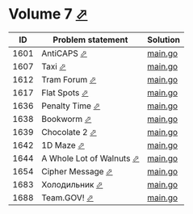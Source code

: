 # Volume 7 [⬀](https://acm.timus.ru/problemset.aspx?space=1&page=7)


| ID   | Problem statement                                                              | Solution                |
|------|--------------------------------------------------------------------------------|-------------------------|
| 1601 | AntiCAPS [⬀](https://acm.timus.ru/problem.aspx?space=1&num=1601)               | [main.go](1601/main.go) |
| 1607 | Taxi [⬀](https://acm.timus.ru/problem.aspx?space=1&num=1607)                   | [main.go](1607/main.go) |
| 1612 | Tram Forum [⬀](https://acm.timus.ru/problem.aspx?space=1&num=1612)             | [main.go](1612/main.go) |
| 1617 | Flat Spots [⬀](https://acm.timus.ru/problem.aspx?space=1&num=1617)             | [main.go](1617/main.go) |
| 1636 | Penalty Time [⬀](https://acm.timus.ru/problem.aspx?space=1&num=1636)           | [main.go](1636/main.go) |
| 1638 | Bookworm [⬀](https://acm.timus.ru/problem.aspx?space=1&num=1638)               | [main.go](1638/main.go) |
| 1639 | Chocolate 2 [⬀](https://acm.timus.ru/problem.aspx?space=1&num=1639)            | [main.go](1639/main.go) |
| 1642 | 1D Maze [⬀](https://acm.timus.ru/problem.aspx?space=1&num=1642)                | [main.go](1642/main.go) |
| 1644 | A Whole Lot of Walnuts [⬀](https://acm.timus.ru/problem.aspx?space=1&num=1644) | [main.go](1644/main.go) |
| 1654 | Cipher Message [⬀](https://acm.timus.ru/problem.aspx?space=1&num=1654)         | [main.go](1654/main.go) |
| 1683 | Холодильник [⬀](https://acm.timus.ru/problem.aspx?space=1&num=1683)            | [main.go](1683/main.go) |
| 1688 | Team.GOV! [⬀](https://acm.timus.ru/problem.aspx?space=1&num=1688)              | [main.go](1688/main.go) |

